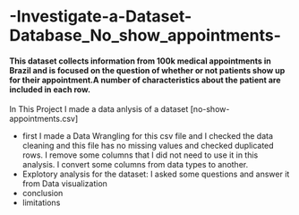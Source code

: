 # -Investigate-a-Dataset-Database_No_show_appointments-
#### This dataset collects information from 100k medical appointments in Brazil and is focused on the question of whether or not patients show up for their appointment.A number of characteristics about the patient are included in each row.
 In This Project I made a data anlysis of a dataset [no-show-appointments.csv]
 * first I made a Data Wrangling for this csv file and I checked the data cleaning and this file has no missing values and checked duplicated rows.
   I remove some columns that I did not need to use it in this analysis.
   I convert some columns from data types to another.
 *  Explotory analysis for the dataset: I asked some questions and answer it from Data visualization
 * conclusion
 * limitations
 

